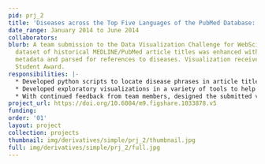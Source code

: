 ```yaml
---
pid: prj_2
title: 'Diseases across the Top Five Languages of the PubMed Database: 1961-2012'
date_range: January 2014 to June 2014
collaborators: 
blurb: A team submission to the Data Visualization Challenge for WebSci’14. Original
  dataset of historical MEDLINE/PubMed article titles was enhanced with additional
  metadata and parsed for references to diseases. Visualization received the Best
  Student Award.
responsibilities: |-
  * Developed python scripts to locate disease phrases in article titles
  * Developed exploratory visualizations in a variety of tools to help the team narrow down to a particular narrative approach
  * With continued feedback from team members, designed the submitted visualization using Raw Graphs, Wordle, and Adobe Illustrator.
project_url: https://doi.org/10.6084/m9.figshare.1033878.v5
funding: 
order: '01'
layout: project
collection: projects
thumbnail: img/derivatives/simple/prj_2/thumbnail.jpg
full: img/derivatives/simple/prj_2/full.jpg
---
```


